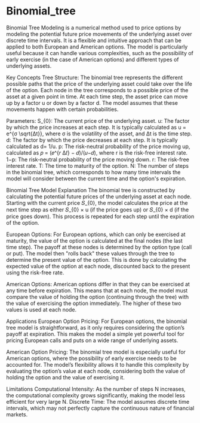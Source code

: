 # Binomial_tree

Binomial Tree Modeling is a numerical method used to price options by modeling the potential future price movements of the underlying asset over discrete time intervals. It is a flexible and intuitive approach that can be applied to both European and American options. The model is particularly useful because it can handle various complexities, such as the possibility of early exercise (in the case of American options) and different types of underlying assets.

Key Concepts
Tree Structure:
The binomial tree represents the different possible paths that the price of the underlying asset could take over the life of the option. Each node in the tree corresponds to a possible price of the asset at a given point in time.
At each time step, the asset price can move up by a factor u or down by a factor d. The model assumes that these movements happen with certain probabilities.

Parameters:
S_{0}: The current price of the underlying asset.
u: The factor by which the price increases at each step. It is typically calculated as 
u = e^{σ \sqrt{Δt}}, where σ is the volatility of the asset, and Δt is the time step.
d: The factor by which the price decreases at each step. It is typically calculated as 
d= 1/u.
p: The risk-neutral probability of the price moving up, calculated as 
𝑝 = (𝑒^{𝑟 Δ𝑡} − 𝑑)/(𝑢−𝑑), where r is the risk-free interest rate.
1−p: The risk-neutral probability of the price moving down.
r: The risk-free interest rate.
T: The time to maturity of the option.
N: The number of steps in the binomial tree, which corresponds to how many time intervals the model will consider between the current time and the option's expiration.


Binomial Tree Model Explanation
The binomial tree is constructed by calculating the potential future prices of the underlying asset at each node. Starting with the current price 𝑆_{0}, the model calculates the price at the next time step as either 
𝑆_{0} × u (if the price goes up) or 𝑆_{0} × d (if the price goes down). This process is repeated for each step until the expiration of the option.

European Options: For European options, which can only be exercised at maturity, the value of the option is calculated at the final nodes (the last time step). The payoff at these nodes is determined by the option type (call or put). The model then "rolls back" these values through the tree to determine the present value of the option. This is done by calculating the expected value of the option at each node, discounted back to the present using the risk-free rate.

American Options: American options differ in that they can be exercised at any time before expiration. This means that at each node, the model must compare the value of holding the option (continuing through the tree) with the value of exercising the option immediately. The higher of these two values is used at each node.

Applications
European Option Pricing: For European options, the binomial tree model is straightforward, as it only requires considering the option’s payoff at expiration. This makes the model a simple yet powerful tool for pricing European calls and puts on a wide range of underlying assets.

American Option Pricing: The binomial tree model is especially useful for American options, where the possibility of early exercise needs to be accounted for. The model’s flexibility allows it to handle this complexity by evaluating the option’s value at each node, considering both the value of holding the option and the value of exercising it.


Limitations
Computational Intensity: As the number of steps N increases, the computational complexity grows significantly, making the model less efficient for very large N.
Discrete Time: The model assumes discrete time intervals, which may not perfectly capture the continuous nature of financial markets.
